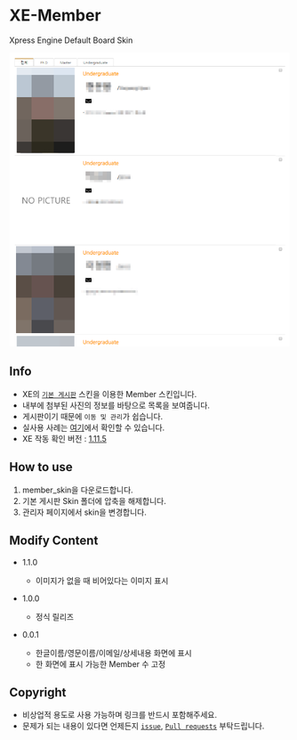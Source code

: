# XE-Member
Xpress Engine Default Board Skin

![preview](./assets/preview.png)

## Info

- XE의 [`기본 게시판`](https://www.xpressengine.com/index.php?mid=download&package_id=18325662) 스킨을 이용한 Member 스킨입니다.
- 내부에 첨부된 사진의 정보를 바탕으로 목록을 보여줍니다.
- 게시판이기 때문에 `이동 및 관리`가 쉽습니다.
- 실사용 사례는 [여기](http://infolab.kunsan.ac.kr/index.php?mid=board_qvke37)에서 확인할 수 있습니다.
- XE 작동 확인 버전 : [1.11.5](https://www.xpressengine.com/index.php?mid=download&package_id=18325662&release_id=22756181)

## How to use

1. member_skin을 다운로드합니다.
2. 기본 게시판 Skin 폴더에 압축을 해제합니다.
3. 관리자 페이지에서 skin을 변경합니다.

## Modify Content

- 1.1.0
  - 이미지가 없을 때 비어있다는 이미지 표시

- 1.0.0
  - 정식 릴리즈

- 0.0.1
  - 한글이름/영문이름/이메일/상세내용 화면에 표시
  - 한 화면에 표시 가능한 Member 수 고정

## Copyright

- 비상업적 용도로 사용 가능하며 링크를 반드시 포함해주세요.
- 문제가 되는 내용이 있다면 언제든지 [`issue`](https://github.com/Sotaneum/XE-Member/issues/new), [`Pull requests`](https://github.com/Sotaneum/XE-Member/compare) 부탁드립니다.
